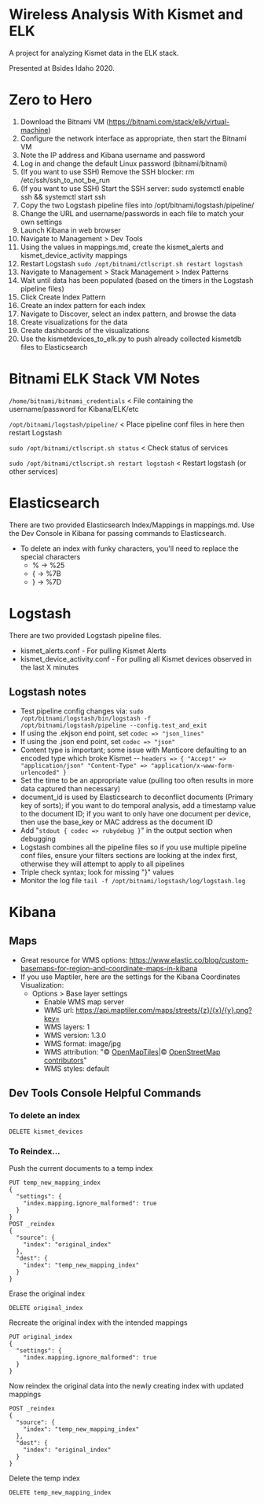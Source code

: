 # Wireless Analysis With Kismet and ELK
A project for analyzing Kismet data in the ELK stack. 

Presented at Bsides Idaho 2020.

# Zero to Hero
1. Download the Bitnami VM (https://bitnami.com/stack/elk/virtual-machine)
2. Configure the network interface as appropriate, then start the Bitnami VM
3. Note the IP address and Kibana username and password
4. Log in and change the default Linux password (bitnami/bitnami)
5. (If you want to use SSH) Remove the SSH blocker: rm /etc/ssh/ssh_to_not_be_run
6. (If you want to use SSH) Start the SSH server: sudo systemctl enable ssh && systemctl start ssh 
7. Copy the two Logstash pipeline files into /opt/bitnami/logstash/pipeline/
8. Change the URL and username/passwords in each file to match your own settings
9. Launch Kibana in web browser
10. Navigate to Management > Dev Tools
11. Using the values in mappings.md, create the kismet_alerts and kismet_device_activity mappings
12. Restart Logstash ```sudo /opt/bitnami/ctlscript.sh restart logstash```
13. Navigate to Management > Stack Management > Index Patterns
14. Wait until data has been populated (based on the timers in the Logstash pipeline files)
15. Click Create Index Pattern
16. Create an index pattern for each index
17. Navigate to Discover, select an index pattern, and browse the data
18. Create visualizations for the data
19. Create dashboards of the visualizations
20. Use the kismetdevices_to_elk.py to push already collected kismetdb files to Elasticsearch

# Bitnami ELK Stack VM Notes
```/home/bitnami/bitnami_credentials``` < File containing the username/password for Kibana/ELK/etc 

```/opt/bitnami/logstash/pipeline/``` < Place pipeline conf files in here then restart Logstash

```sudo /opt/bitnami/ctlscript.sh status``` < Check status of services

```sudo /opt/bitnami/ctlscript.sh restart logstash``` < Restart logstash (or other services)

  
# Elasticsearch

There are two provided Elasticsearch Index/Mappings in mappings.md. Use the Dev Console in Kibana for passing commands to Elasticsearch.

- To delete an index with funky characters, you'll need to replace the special characters
  - % → %25
  - { → %7B
  - } → %7D

# Logstash
There are two provided Logstash pipeline files.
* kismet_alerts.conf - For pulling Kismet Alerts
* kismet_device_activity.conf - For pulling all Kismet devices observed in the last X minutes

## Logstash notes
- Test pipeline config changes via: 
```sudo /opt/bitnami/logstash/bin/logstash -f /opt/bitnami/logstash/pipeline --config.test_and_exit```
- If using the .ekjson end point, set ```codec => "json_lines"```
- If using the .json end point, set ```codec => "json"```
- Content type is important; some issue with Manticore defaulting to an encoded type which broke Kismet
-- ```headers => { "Accept" => "application/json" "Content-Type" => "application/x-www-form-urlencoded" }```
- Set the time to be an appropriate value (pulling too often results in more data captured than necessary)
- document_id is used by Elasticsearch to deconflict documents (Primary key of sorts); if you want to do temporal analysis, add a timestamp value to the document ID; if you want to only have one document per device, then use the base_key or MAC address as the document ID
- Add "```stdout { codec => rubydebug }```" in the output section when debugging
- Logstash combines all the pipeline files so if you use multiple pipeline conf files, ensure your filters sections are looking at the index first, otherwise they will attempt to apply to all pipelines
- Triple check syntax; look for missing "}" values
- Monitor the log file ```tail -f /opt/bitnami/logstash/log/logstash.log``` 

# Kibana

## Maps
* Great resource for WMS options: https://www.elastic.co/blog/custom-basemaps-for-region-and-coordinate-maps-in-kibana
* If you use Maptiler, here are the settings for the Kibana Coordinates Visualization:
  - Options > Base layer settings
    - Enable WMS map server
    - WMS url: https://api.maptiler.com/maps/streets/{z}/{x}/{y}.png?key=<your key>
    - WMS layers: 1
    - WMS version: 1.3.0
    - WMS format: image/jpg
    - WMS attribution: "&#xA9; [OpenMapTiles](http://www.openmaptiles.org/)|&#xA9; [OpenStreetMap contributors](http://www.openstreetmap.org/copyright)"
    - WMS styles: default


## Dev Tools Console Helpful Commands

### To delete an index
```
DELETE kismet_devices
```
### To Reindex...
Push the current documents to a temp index
```
PUT temp_new_mapping_index
{
  "settings": {
    "index.mapping.ignore_malformed": true 
  }
}
POST _reindex
{
  "source": {
    "index": "original_index"
  },
  "dest": {
    "index": "temp_new_mapping_index"
  }
}
```
Erase the original index
```
DELETE original_index
```
Recreate the original index with the intended mappings
```
PUT original_index
{
  "settings": {
    "index.mapping.ignore_malformed": true 
  }
}
```
Now reindex the original data into the newly creating index with updated mappings
```
POST _reindex
{
  "source": {
    "index": "temp_new_mapping_index"
  },
  "dest": {
    "index": "original_index"
  }
}
```
Delete the temp index
```
DELETE temp_new_mapping_index
```
